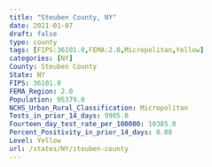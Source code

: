 ```yaml
---
title: "Steuben County, NY"
date: 2021-01-07
draft: false
type: county
tags: [FIPS:36101.0,FEMA:2.0,Micropolitan,Yellow]
categories: [NY]
County: Steuben County
State: NY
FIPS: 36101.0
FEMA_Region: 2.0
Population: 95379.0
NCHS_Urban_Rural_Classification: Micropolitan
Tests_in_prior_14_days: 9905.0
Fourteen_day_test_rate_per_100000: 10385.0
Percent_Positivity_in_prior_14_days: 0.08
Level: Yellow
url: /states/NY/steuben-county
---
```



